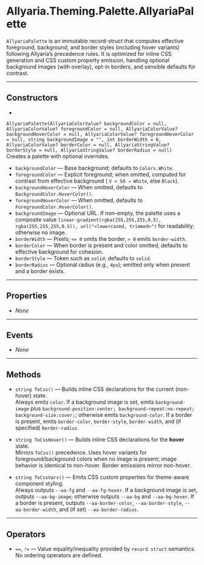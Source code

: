 ﻿# Allyaria.Theming.Palette.AllyariaPalette

`AllyariaPalette` is an immutable record-struct that computes effective foreground, background, and border styles
(including hover variants) following Allyaria’s precedence rules. It is optimized for inline CSS generation and
CSS custom property emission, handling optional background images (with overlay), opt-in borders, and sensible
defaults for contrast.

---

## Constructors

*

`AllyariaPalette(AllyariaColorValue? backgroundColor = null, AllyariaColorValue? foregroundColor = null, AllyariaColorValue? backgroundHoverColor = null, AllyariaColorValue? foregroundHoverColor = null, string backgroundImage = "", int borderWidth = 0, AllyariaColorValue? borderColor = null, AllyariaStringValue? borderStyle = null, AllyariaStringValue? borderRadius = null)`  
Creates a palette with optional overrides.

* `backgroundColor` — Base background; defaults to `Colors.White`.
* `foregroundColor` — Explicit foreground; when omitted, computed for contrast from effective background (
  `V < 50 → White`, else `Black`).
* `backgroundHoverColor` — When omitted, defaults to `BackgroundColor.HoverColor()`.
* `foregroundHoverColor` — When omitted, defaults to `ForegroundColor.HoverColor()`.
* `backgroundImage` — Optional URL. If non-empty, the palette uses a composite value
  `linear-gradient(rgba(255,255,255,0.5), rgba(255,255,255,0.5)), url("<lowercased, trimmed>")` for readability;
  otherwise no image.
* `borderWidth` — Pixels; `<= 0` omits the border, `> 0` emits `border-width`.
* `borderColor` — When border is present and color omitted, defaults to effective background for cohesion.
* `borderStyle` — Token such as `solid`; defaults to `solid`.
* `borderRadius` — Optional radius (e.g., `4px`); emitted only when present and a border exists.

---

## Properties

* *None*

---

## Events

* *None*

---

## Methods

* `string ToCss()` — Builds inline CSS declarations for the current (non-hover) state.  
  Always emits `color`. If a background image is set, emits `background-image` plus
  `background-position:center; background-repeat:no-repeat; background-size:cover;`; otherwise emits `background-color`.
  If a border is present, emits `border-color`, `border-style`, `border-width`, and (if specified) `border-radius`.

* `string ToCssHover()` — Builds inline CSS declarations for the **hover** state.  
  Mirrors `ToCss()` precedence. Uses hover variants for foreground/background colors when no image is present; image
  behavior is identical to non-hover. Border emissions mirror non-hover.

* `string ToCssVars()` — Emits CSS custom properties for theme-aware component styling.  
  Always outputs `--aa-fg` and `--aa-fg-hover`. If a background image is set, outputs `--aa-bg-image`; otherwise outputs
  `--aa-bg` and `--aa-bg-hover`. If a border is present, outputs `--aa-border-color`, `--aa-border-style`,
  `--aa-border-width`, and (if set) `--aa-border-radius`.

---

## Operators

* `==`, `!=` — Value equality/inequality provided by `record struct` semantics. No ordering operators are defined.
